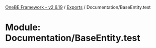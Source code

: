 [OneBE Framework - v2.6.19](../README.md) / [Exports](../modules.md) / Documentation/BaseEntity.test

# Module: Documentation/BaseEntity.test
